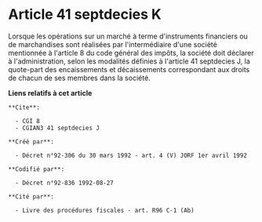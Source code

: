 # Article 41 septdecies K

Lorsque les opérations sur un marché à terme d'instruments financiers ou de marchandises sont réalisées par l'intermédiaire
d'une société mentionnée à l'article 8 du code général des impôts, la société doit déclarer à l'administration, selon les
modalités définies à l'article 41 septdecies J, la quote-part des encaissements et décaissements correspondant aux droits de
chacun de ses membres dans la société.

**Liens relatifs à cet article**

	**Cite**:

	  - CGI 8
	  - CGIAN3 41 septdecies J

	**Créé par**:

	  - Décret n°92-306 du 30 mars 1992 - art. 4 (V) JORF 1er avril 1992

	**Codifié par**:

	  - Décret n°92-836 1992-08-27

	**Cité par**:

	  - Livre des procédures fiscales - art. R96 C-1 (Ab)
